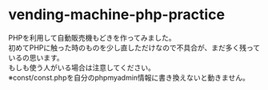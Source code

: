 # vending-machine-php-practice
PHPを利用して自動販売機もどきを作ってみました。  
初めてPHPに触った時のものを少し直しただけなので不具合が、まだ多く残っているの思います。  
もしも使う人がいる場合は注意してください。  
※const/const.phpを自分のphpmyadmin情報に書き換えないと動きません。
